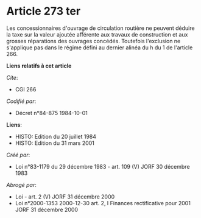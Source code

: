 # Article 273 ter

Les concessionnaires d'ouvrage de circulation routière ne peuvent déduire la taxe sur la valeur ajoutée afférente aux travaux
de construction et aux grosses réparations des ouvrages concédés. Toutefois l'exclusion ne s'applique pas dans le régime
défini au dernier alinéa du h du 1 de l'article 266.

**Liens relatifs à cet article**

_Cite_:

  - CGI 266

_Codifié par_:

  - Décret n°84-875 1984-10-01

**Liens**:

  - HISTO: Edition du 20 juillet 1984
  - HISTO: Edition du 31 mars 2001

_Créé par_:

  - Loi n°83-1179 du 29 décembre 1983 - art. 109 (V) JORF 30 décembre 1983

_Abrogé par_:

  - Loi - art. 2 (V) JORF 31 décembre 2000
  - Loi n°2000-1353 2000-12-30 art. 2, I Finances rectificative pour 2001 JORF 31 décembre 2000
